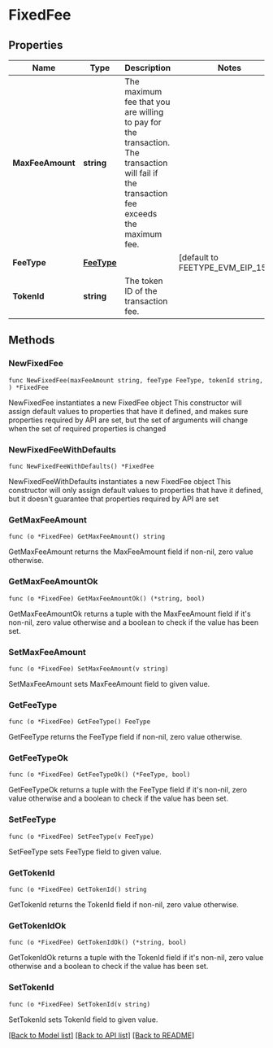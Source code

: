 # FixedFee

## Properties

Name | Type | Description | Notes
------------ | ------------- | ------------- | -------------
**MaxFeeAmount** | **string** | The maximum fee that you are willing to pay for the transaction. The transaction will fail if the transaction fee exceeds the maximum fee. | 
**FeeType** | [**FeeType**](FeeType.md) |  | [default to FEETYPE_EVM_EIP_1559]
**TokenId** | **string** | The token ID of the transaction fee. | 

## Methods

### NewFixedFee

`func NewFixedFee(maxFeeAmount string, feeType FeeType, tokenId string, ) *FixedFee`

NewFixedFee instantiates a new FixedFee object
This constructor will assign default values to properties that have it defined,
and makes sure properties required by API are set, but the set of arguments
will change when the set of required properties is changed

### NewFixedFeeWithDefaults

`func NewFixedFeeWithDefaults() *FixedFee`

NewFixedFeeWithDefaults instantiates a new FixedFee object
This constructor will only assign default values to properties that have it defined,
but it doesn't guarantee that properties required by API are set

### GetMaxFeeAmount

`func (o *FixedFee) GetMaxFeeAmount() string`

GetMaxFeeAmount returns the MaxFeeAmount field if non-nil, zero value otherwise.

### GetMaxFeeAmountOk

`func (o *FixedFee) GetMaxFeeAmountOk() (*string, bool)`

GetMaxFeeAmountOk returns a tuple with the MaxFeeAmount field if it's non-nil, zero value otherwise
and a boolean to check if the value has been set.

### SetMaxFeeAmount

`func (o *FixedFee) SetMaxFeeAmount(v string)`

SetMaxFeeAmount sets MaxFeeAmount field to given value.


### GetFeeType

`func (o *FixedFee) GetFeeType() FeeType`

GetFeeType returns the FeeType field if non-nil, zero value otherwise.

### GetFeeTypeOk

`func (o *FixedFee) GetFeeTypeOk() (*FeeType, bool)`

GetFeeTypeOk returns a tuple with the FeeType field if it's non-nil, zero value otherwise
and a boolean to check if the value has been set.

### SetFeeType

`func (o *FixedFee) SetFeeType(v FeeType)`

SetFeeType sets FeeType field to given value.


### GetTokenId

`func (o *FixedFee) GetTokenId() string`

GetTokenId returns the TokenId field if non-nil, zero value otherwise.

### GetTokenIdOk

`func (o *FixedFee) GetTokenIdOk() (*string, bool)`

GetTokenIdOk returns a tuple with the TokenId field if it's non-nil, zero value otherwise
and a boolean to check if the value has been set.

### SetTokenId

`func (o *FixedFee) SetTokenId(v string)`

SetTokenId sets TokenId field to given value.



[[Back to Model list]](../README.md#documentation-for-models) [[Back to API list]](../README.md#documentation-for-api-endpoints) [[Back to README]](../README.md)


